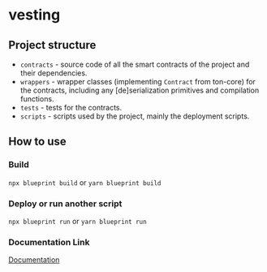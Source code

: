 # vesting

## Project structure

- `contracts` - source code of all the smart contracts of the project and their dependencies.
- `wrappers` - wrapper classes (implementing `Contract` from ton-core) for the contracts, including any [de]serialization primitives and compilation functions.
- `tests` - tests for the contracts.
- `scripts` - scripts used by the project, mainly the deployment scripts.

## How to use

### Build

`npx blueprint build` or `yarn blueprint build`

### Deploy or run another script

`npx blueprint run` or `yarn blueprint run`

### Documentation Link

[Documentation](https://nice-alloy-49f.notion.site/Vesting-D-k-man-1ac50210a3f980f8967fd74321581520?pvs=4)
